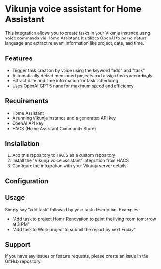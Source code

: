 # Vikunja voice assistant for Home Assistant

This integration allows you to create tasks in your Vikunja instance using voice commands via Home Assistant. It utilizes OpenAI to parse natural language and extract relevant information like project, date, and time.

## Features
- Trigger task creation by voice using the keyword "add" and "task"
- Automatically detect mentioned projects and assign tasks accordingly
- Extract date and time information for task scheduling
- Uses OpenAI GPT 5 nano for maximum speed and efficiency

## Requirements
- Home Assistant 
- A running Vikunja instance and a generated API key
- OpenAI API key
- HACS (Home Assistant Community Store)

## Installation
1. Add this repository to HACS as a custom repository
2. Install the "Vikunja voice assistant" integration from HACS
3. Configure the integration with your Vikunja server details

## Configuration

## Usage
Simply say "add task" followed by your task description. Examples:
- "Add task to project Home Renovation to paint the living room tomorrow at 3 PM"
- "Add task to Work project to submit the report by next Friday"

## Support
If you have any issues or feature requests, please create an issue in the GitHub repository.